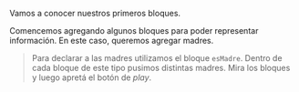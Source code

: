 <pl-toolbox toolbox-url="http://162.243.62.18:3001/assets/editor/soloVerdadesDe1Parametro.xml
"></pl-toolbox>

Vamos a conocer nuestros primeros bloques. 

Comencemos agregando algunos bloques para poder representar información. En este caso, queremos agregar madres.

> Para declarar a las madres utilizamos el bloque `esMadre`. Dentro de cada bloque de este tipo pusimos distintas madres. Mira los bloques y luego apretá el botón de _play_.